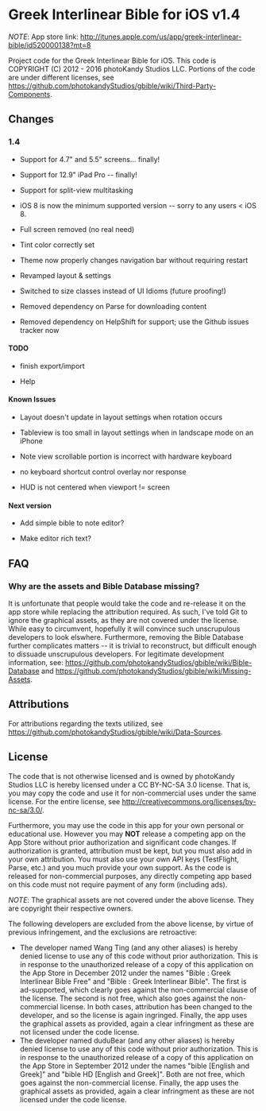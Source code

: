 # Greek Interlinear Bible for iOS v1.4

*NOTE*: App store link: http://itunes.apple.com/us/app/greek-interlinear-bible/id520000138?mt=8

Project code for the Greek Interlinear Bible for iOS. This code is COPYRIGHT (C) 2012 - 2016 photoKandy Studios LLC.
Portions of the code are under different licenses, see https://github.com/photokandyStudios/gbible/wiki/Third-Party-Components.

## Changes 

### 1.4

 * Support for 4.7" and 5.5" screens... finally!

 * Support for 12.9" iPad Pro -- finally!

 * Support for split-view multitasking

 * iOS 8 is now the minimum supported version -- sorry to any users < iOS 8.

 * Full screen removed (no real need)

 * Tint color correctly set

 * Theme now properly changes navigation bar without requiring restart

 * Revamped layout & settings

 * Switched to size classes instead of UI Idioms (future proofing!)

 * Removed dependency on Parse for downloading content

 * Removed dependency on HelpShift for support; use the Github issues tracker now

#### TODO

 * finish export/import

 * Help

#### Known Issues

 * Layout doesn't update in layout settings when rotation occurs

 * Tableview is too small in layout settings when in landscape mode on an iPhone


 * Note view scrollable portion is incorrect with hardware keyboard

 * no keyboard shortcut control overlay nor response

 * HUD is not centered when viewport != screen

#### Next version

 * Add simple bible to note editor?

 * Make editor rich text?




## FAQ

### Why are the assets and Bible Database missing?

It is unfortunate that people would take the code and re-release it on the app store while replacing the attribution required. As such, I've told Git to ignore the graphical assets, as they are not covered under the license. While easy to circumvent, hopefully it will convince such unscrupulous developers to look elswhere. Furthermore, removing the Bible Database further complicates matters -- it is trivial to reconstruct, but difficult enough to dissuade unscrupulous developers. For legitimate development information, see: https://github.com/photokandyStudios/gbible/wiki/Bible-Database and https://github.com/photokandyStudios/gbible/wiki/Missing-Assets.

## Attributions

For attributions regarding the texts utilized, see https://github.com/photokandyStudios/gbible/wiki/Data-Sources.

## License

The code that is not otherwise licensed and is owned by photoKandy Studios LLC is hereby
licensed under a CC BY-NC-SA 3.0 license. That is, you may copy the code and use it for 
non-commercial uses under the same license. For the entire license, see http://creativecommons.org/licenses/by-nc-sa/3.0/.

Furthermore, you may use the code in this app for your own personal or educational use. However you may **NOT** release a competing app on the App Store without prior authorization and significant code changes. If authorization is granted, attribution must be kept, but you must also add in your own attribution. You must also use your own API keys (TestFlight, Parse, etc.) and you much provide your own support. As the code is released for non-commercial purposes, any directly competing app based on this code must not require payment of any form (including ads).

*NOTE*: The graphical assets are not covered under the above license. They are copyright their respective owners.

The following developers are excluded from the above license, by virtue of previous infringement, and the exclusions are retroactive:

 * The developer named Wang Ting (and any other aliases) is hereby denied license to use any of this code without prior authorization. This is in response to the unauthorized release of a copy of this application on the App Store in December 2012 under the names "Bible : Greek Interlinear Bible Free" and "Bible : Greek Interlinear Bible". The first is ad-supported, which clearly goes against the non-commercial clause of the license. The second is not free, which also goes against the non-commercial license. In both cases, attribution has been changed to the developer, and so the license is again ingringed. Finally, the app uses the graphical assets as provided, again a clear infringment as these are not licensed under the code license.
 * The developer named duduBear (and any other aliases) is hereby denied license to use any of this code without prior authorization. This is in response to the unauthorized release of a copy of this application on the App Store in September 2012 under the names "bible [English and Greek]" and "bible HD [English and Greek]". Both are not free, which goes against the non-commercial license. Finally, the app uses the graphical assets as provided, again a clear infringment as these are not licensed under the code license.

